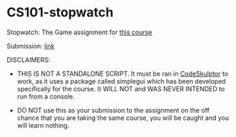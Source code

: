 # CS101-stopwatch
Stopwatch: The Game assignment for [this course](https://www.coursera.org/learn/interactive-python-1?specialization=computer-fundamentals)

Submission: [link](http://www.codeskulptor.org/#user48_b0mAQacYpS_8.py)

DISCLAIMERS:

* THIS IS NOT A STANDALONE SCRIPT. It must be ran in [CodeSkulptor](http://www.codeskulptor.org) to work, as it uses a package called simplegui which has been developed specifically for the course. It WILL NOT and WAS NEVER INTENDED to run from a console.

* DO NOT use this as your submission to the assignment on the off chance that you are taking the same course, you will be caught and you will learn nothing.
